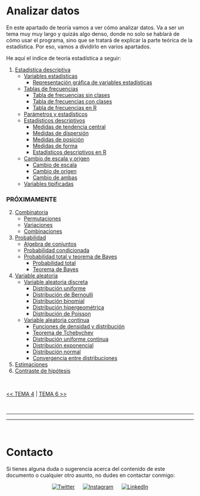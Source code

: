 # Analizar datos

En este apartado de teoría vamos a ver cómo analizar datos. Va a ser un tema muy muy largo y quizás algo denso, donde no solo se hablará de cómo usar el programa, sino que se tratará de explicar la parte teórica de la estadística. Por eso, vamos a dividirlo en varios apartados.

<p id="indice">He aquí el índice de teoría estadística a seguir:</p>

1. [Estadística descriptiva](./README-files/01-estadistica-descriptiva.md#1-estadística-descriptiva)
    * [Variables estadísticas](./README-files/01-estadistica-descriptiva.md#variables-estadísticas)
        * [Representación gráfica de variables estadísticas](./README-files/01-estadistica-descriptiva.md#representación-gráfica-de-variables-estadísticas)
    * [Tablas de frecuencias](./README-files/01-estadistica-descriptiva.md#tablas-de-frecuencias)
        * [Tabla de frecuencias sin clases](./README-files/01-estadistica-descriptiva.md#tabla-de-frecuencias-sin-clases)
        * [Tabla de frecuencias con clases](./README-files/01-estadistica-descriptiva.md#tabla-de-frecuencias-con-clases)
        * [Tabla de frecuencias en R](./README-files/01-estadistica-descriptiva.md#tabla-de-frecuencias-en-r)
    * [Parámetros y estadísticos](./README-files/01-estadistica-descriptiva.md#parámetros-y-estadísticos)
    * [Estadísticos descriptivos](./README-files/01-estadistica-descriptiva.md#estadísticos-descriptivos)
        * [Medidas de tendencia central](./README-files/01-estadistica-descriptiva.md#medidas-de-tendencia-central)
        * [Medidas de dispersión](./README-files/01-estadistica-descriptiva.md#medidas-de-dispersión)
        * [Medidas de posición](./README-files/01-estadistica-descriptiva.md#medidas-de-posición)
        * [Medidas de forma](./README-files/01-estadistica-descriptiva.md#medidas-de-forma)
        * [Estadísticos descriptivos en R](./README-files/01-estadistica-descriptiva.md#estadísticos-descriptivos-en-r)
    * [Cambio de escala y origen](./README-files/01-estadistica-descriptiva.md#cambio-de-escala-y-origen)
        * [Cambio de escala](./README-files/01-estadistica-descriptiva.md#cambio-de-escala)
        * [Cambio de origen](./README-files/01-estadistica-descriptiva.md#cambio-de-origen)
        * [Cambio de ambas](./README-files/01-estadistica-descriptiva.md#cambio-de-ambas)
    * [Variables tipificadas](./README-files/01-estadistica-descriptiva.md#variables-tipificadas)
### PRÓXIMAMENTE
2. [Combinatoria](./README-files/02-combinatoria.md#2-combinatoria)
    * [Permutaciones](./README-files/02-combinatoria.md#permutaciones)
    * [Variaciones](./README-files/02-combinatoria.md#variaciones)
    * [Combinaciones](./README-files/02-combinatoria.md#combinaciones)
3. [Probabilidad](./README-files/03-probabilidad#3-probabilidad)
    * [Algebra de conjuntos](./README-files/03-probabilidad#algebra-de-conjuntos)
    * [Probabilidad condicionada](./README-files/03-probabilidad#probabilidad-condicionada)
    * [Probabilidad total y teorema de Bayes](./README-files/03-probabilidad#probabilidad-total-y-teorema-de-bayes)
        * [Probabilidad total](./README-files/03-probabilidad#probabilidad-total)
        * [Teorema de Bayes](./README-files/03-probabilidad#teorema-de-bayes)
4. [Variable aleatoria](./README-files/04-variable-aleatoria#4-variable-aleatoria)
    * [Variable aleatoria discreta](./README-files/04-variable-aleatoria#variable-aleatoria-discreta)
        * [Distribución uniforme](./README-files/04-variable-aleatoria#distribución-uniforme)
        * [Distribución de Bernoulli](./README-files/04-variable-aleatoria#distribución-de-bernoulli)
        * [Distribución binomial](./README-files/04-variable-aleatoria#distribución-binomial)
        * [Distribución hipergeométrica](./README-files/04-variable-aleatoria#distribución-hipergeométrica)
        * [Distribución de Poisson](./README-files/04-variable-aleatoria#distribución-de-poisson)
    * [Variable aleatoria continua](./README-files/04-variable-aleatoria#variable-aleatoria-continua)
        * [Funciones de densidad y distribución](./README-files/04-variable-aleatoria#funciones-de-densidad-y-distribución)
        * [Teorema de Tchebychev](./README-files/04-variable-aleatoria#teorema-de-tchebychev)
        * [Distribución uniforme continua](./README-files/04-variable-aleatoria#distribución-uniforme-continua)
        * [Distribución exponencial](./README-files/04-variable-aleatoria#distribución-exponencial)
        * [Distribución normal](./README-files/04-variable-aleatoria#distribución-normal)
        * [Convergencia entre distribuciones](./README-files/04-variable-aleatoria#convergencia-entre-distribuciones-1)
5. [Estimaciones](./README-files/05-estimaciones#5-estimaciones)
6. [Contraste de hipótesis](./README-files/06-contraste-de-hipotesis#6-contraste-de-hipótesis)

<br>

[<< TEMA 4](../04-importar-exportar-datos/README.md#importar-y-exportar-datos) | [TEMA 6 >>](../06-graficos/README.md#gráficos)


<br><hr>
<hr><br>


# Contacto

Si tienes alguna duda o sugerencia acerca del contenido de este documento o cualquier otro asunto, no dudes en contactar conmigo:

<div align="center">

[![Twitter](https://img.shields.io/badge/Twitter-@nlarrea__-1DA1F2?style=flat-square&logo=Twitter&logoColor=white&labelColor=181717&label)](https://twitter.com/nlarrea_) &emsp;
[![Instagram](https://img.shields.io/badge/Instagram-@n.loust-E4405F?style=flat-square&logo=Instagram&logoColor=white&labelColor=181717&label)](https://www.instagram.com/n.loust/) &emsp;
[![LinkedIn](https://img.shields.io/badge/LinkedIn-Naia%20Larrea-0A66C2?style=flat-square&logo=LinkedIn&logoColor=white&labelColor=181717&label)](https://www.linkedin.com/in/naia-larrea/)
   
</div>

